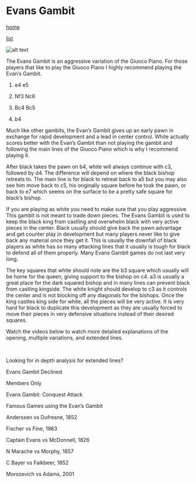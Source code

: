 # Evans Gambit

[home](/zaliczeniowe1awww/)

[list](/zaliczeniowe1awww/list)

![alt text](https://www.thechesswebsite.com/wp-content/uploads/2012/07/evansgambit1.jpg "Evans Gambit")


The Evans Gambit is an aggressive variation of the Giuoco Piano. For those players that like to play the Giuoco Piano I highly recommend playing the Evan’s Gambit.

1. e4 e5

2. Nf3 Nc6

3. Bc4 Bc5

4. b4

Much like other gambits, the Evan’s Gambit gives up an early pawn in exchange for rapid development and a lead in center control. White actually scores better with the Evan’s Gambit than not playing the gambit and following the main lines of the Giuoco Piano which is why I recommend playing it.

After black takes the pawn on b4, white will always continue with c3, followed by d4. The difference will depend on where the black bishop retreats to. The main line is for black to retreat back to a5 but you may also see him move back to c5, his originally square before he took the pawn, or back to e7 which seems on the surface to be a pretty safe square for black’s bishop.

If you are playing as white you need to make sure that you play aggressive. This gambit is not meant to trade down pieces. The Evans Gambit is used to keep the black king from castling and overwhelm black with very active pieces in the center. Black usually should give back the pawn advantage and get counter play in development but many players never like to give back any material once they get it. This is usually the downfall of black players as white has so many attacking lines that it usually is tough for black to defend all of them properly. Many Evans Gambit games do not last very long.

The key squares that white should note are the b3 square which usually will be home for the queen, giving support to the bishop on c4. a3 is usually a great place for the dark squared bishop and in many lines can prevent black from castling kingside. The white knight should develop to c3 as it controls the center and is not blocking off any diagonals for the bishops. Once the king castles king side for white, all the pieces will be very active. It is very hard for black to duplicate this development as they are usually forced to move their pieces in very defensive situations instead of their desired squares.

Watch the videos below to watch more detailed explanations of the opening, multiple variations, and extended lines.

  

Looking for in depth analysis for extended lines?

















Evans Gambit Declined









Members Only













Evans Gambit: Conquest Attack









Famous Games using the Evan’s Gambit

Anderssen vs Dufresne, 1852

Fischer vs Fine, 1963

Captain Evans vs McDonnell, 1826

N Marache vs Morphy, 1857

C Bayer vs Falkbeer, 1852

Morozevich vs Adams, 2001

